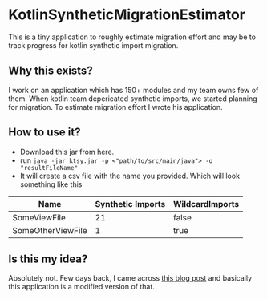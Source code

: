 # KotlinSyntheticMigrationEstimator
This is a tiny application to roughly estimate migration effort and may be to track progress for kotlin synthetic import migration.


## Why this exists?
I work on an application which has 150+ modules and my team owns few of them. When kotlin team depericated synthetic imports, we started planning for migration. To estimate migration effort I wrote his application.


## How to use it?
- Download this jar from here.
- run `java -jar ktsy.jar -p <"path/to/src/main/java"> -o "resultFileName"`
- It will create a csv file with the name you provided. Which will look something like this

|Name|Synthetic Imports  | WildcardImports |
|--|--|--|
| SomeViewFile | 21  |false |
| SomeOtherViewFile | 1  |true |

## Is this my idea?
Absolutely not. Few days back, I came across [this blog post](https://obvious.in/blog/estimating-the-android-architecture-migration-for-simple) and basically this application is a modified version of that.
